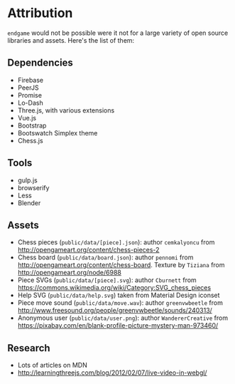 # Attribution

`endgame` would not be possible were it not for a large variety of
open source libraries and assets. Here's the list of them:

## Dependencies

- Firebase
- PeerJS
- Promise
- Lo-Dash
- Three.js, with various extensions
- Vue.js
- Bootstrap
- Bootswatch Simplex theme
- Chess.js

## Tools

- gulp.js
- browserify
- Less
- Blender

## Assets

- Chess pieces (`public/data/[piece].json`): author `cemkalyoncu` from
  http://opengameart.org/content/chess-pieces-2
- Chess board (`public/data/board.json`): author `pennomi` from
  http://opengameart.org/content/chess-board. Texture by `Tiziana` from
  http://opengameart.org/node/6988
- Piece SVGs (`public/data/[piece].svg`): author `Cburnett` from
  https://commons.wikimedia.org/wiki/Category:SVG_chess_pieces
- Help SVG (`public/data/help.svg`) taken from Material Design iconset
- Piece move sound (`public/data/move.wav`): author `greenvwbeetle` from
  http://www.freesound.org/people/greenvwbeetle/sounds/240313/
- Anonymous user (`public/data/user.png`): author `WandererCreative` from
  https://pixabay.com/en/blank-profile-picture-mystery-man-973460/

## Research

- Lots of articles on MDN
- http://learningthreejs.com/blog/2012/02/07/live-video-in-webgl/
